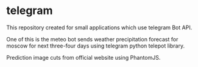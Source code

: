 # telegram

This repository created for small applications which use telegram Bot API.

One of this is the meteo bot sends weather precipitation forecast for moscow for next three-four days using telegram python telepot library.

Prediction image cuts from official website using PhantomJS.
